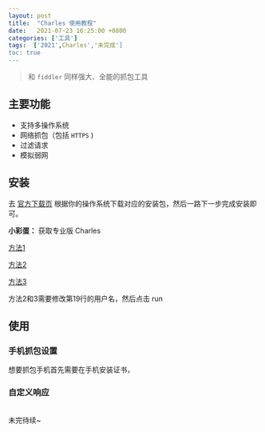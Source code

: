 ```yaml
---
layout: post
title:  "Charles 使用教程"
date:   2021-07-23 16:25:00 +0800
categories: ['工具']
tags:  ['2021',Charles','未完成']
toc: true
---
```


> 和 `fiddler` 同样强大、全能的抓包工具



## 主要功能

- 支持多操作系统
- 网络抓包（包括 `HTTPS` )
- 过滤请求
- 模拟弱网

## 安装

去 <a href='https://www.charlesproxy.com/download/' target="_blank">官方下载页</a> 根据你的操作系统下载对应的安装包，然后一路下一步完成安装即可。

**小彩蛋：** 获取专业版 Charles

<a href='https://www.zzzmode.com/mytools/charles/' target="_blank">方法1</a>

<a href='https://goplay.space/#3K2iuH9cREz' target="_blank">方法2</a>

<a href='https://goplay.tools/snippet/3K2iuH9cREz' target="_blank">方法3</a>

方法2和3需要修改第19行的用户名，然后点击 run

## 使用

### 手机抓包设置

想要抓包手机首先需要在手机安装证书，

### 自定义响应

<br>
未完待续~